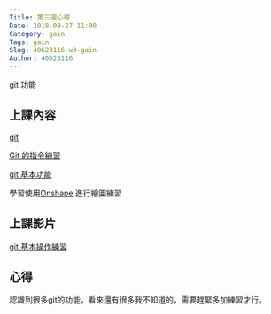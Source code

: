```yaml
---
Title: 第三週心得
Date: 2018-09-27 11:00
Category: gain
Tags: gain
Slug: 40623116-w3-gain
Author: 40623116
---
```


git 功能

<!-- PELICAN_END_SUMMARY -->

上課內容
----

[git](https://git-scm.com/)

[Git 的指令練習](https://github.com/mdecourse/cp2018/issues/10)

[git 基本功能](http://mde.tw/cadp2018/content/Git.html)



學習使用[Onshape](https://www.onshape.com/) 進行繪圖練習


上課影片
----

[git 基本操作練習](https://www.youtube.com/watch?v=158Ir6Mni60)

心得
----
認識到很多git的功能，看來還有很多我不知道的，需要趕緊多加練習才行。



